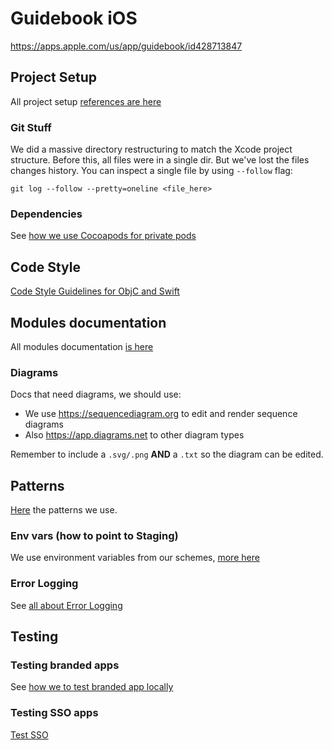 # Guidebook iOS
https://apps.apple.com/us/app/guidebook/id428713847

## Project Setup
All project setup [references are here](spec/Setup)

### Git Stuff
We did a massive directory restructuring to match the Xcode project structure. 
Before this, all files were in a single dir. But we've lost the files changes history. 
You can inspect a single file by using `--follow` flag:
```
git log --follow --pretty=oneline <file_here>
```

### Dependencies
See [how we use Cocoapods for private pods](spec/Setup)

## Code Style
[Code Style Guidelines for ObjC and Swift](spec/CodeStyleGuideline)

## Modules documentation
All modules documentation [is here](spec/Documentation)

### Diagrams
Docs that need diagrams, we should use:
- We use https://sequencediagram.org to edit and render sequence diagrams
- Also https://app.diagrams.net to other diagram types

Remember to include a `.svg/.png` **AND** a `.txt` so the diagram can be edited.

## Patterns
[Here](spec/Patterns) the patterns we use.

### Env vars (how to point to Staging)
We use environment variables from our schemes, [more here](spec/Patterns/EnvVars)

### Error Logging
See [all about Error Logging](spec/Patterns/ErrorLogging)

## Testing
### Testing branded apps
See [how we to test branded app locally](spec/HowTo/TestBranded)

### Testing SSO apps
[Test SSO](spec/HowTo/Test-SSO.md)
